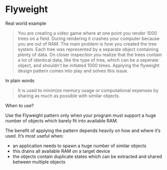 # Flyweight

Real world example

> You are creating a video game where at one point you render 1000 trees on a field. During rendering it crashes your computer because you are out of RAM. The main problem is how you created the tree system. Each tree was represented by a separate object containing plenty of data. On closer inspeciton you realize that the trees contain a lot of identical data, like the type of tree, which can be a seperate object, and shouldn't be initiated 1000 times. Applying the flyweight design pattern comes into play and solves this issue.

In plain words

> It is used to minimize memory usage or computational expenses by sharing as much as possible with similar objects.

When to use?

Use the Flyweight pattern only when your program must support a huge number of objects which barely fit into available RAM.

The benefit of applying the pattern depends heavily on how and where it’s used. It’s most useful when:

 * an application needs to spawn a huge number of similar objects
 * this drains all available RAM on a target device
 * the objects contain duplicate states which can be extracted and shared between multiple objects
